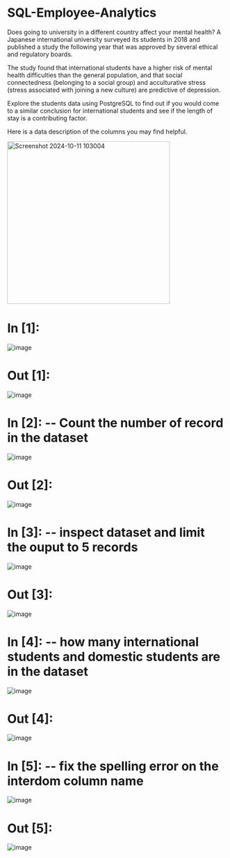 # SQL-Employee-Analytics
Does going to university in a different country affect your mental health? A Japanese international university surveyed its students in 2018 and published a study the following year that was approved by several ethical and regulatory boards.

The study found that international students have a higher risk of mental health difficulties than the general population, and that social connectedness (belonging to a social group) and acculturative stress (stress associated with joining a new culture) are predictive of depression.

Explore the students data using PostgreSQL to find out if you would come to a similar conclusion for international students and see if the length of stay is a contributing factor.

Here is a data description of the columns you may find helpful.

<img width="374" alt="Screenshot 2024-10-11 103004" src="https://github.com/user-attachments/assets/557f0a17-0ce2-49cc-9af4-ae28cd45e81e">

# In [1]:
![image](https://github.com/user-attachments/assets/4600a9b7-ca75-468a-a548-18125ff08847)


# Out [1]:

![image](https://github.com/user-attachments/assets/e6164211-0b47-43df-9690-dc5b22ea958f)

# In [2]: -- Count the number of record in the dataset
![image](https://github.com/user-attachments/assets/d5b2bba7-20f8-4d02-9ea0-cba75fe46e6f)


# Out [2]:

![image](https://github.com/user-attachments/assets/ceb8a164-17a6-4410-9510-cd7fbbb63dec)


# In [3]: -- inspect dataset and limit the ouput to 5 records
![image](https://github.com/user-attachments/assets/1b5b445b-81c8-4f9a-9418-c207a2b56942)


# Out [3]: 

![image](https://github.com/user-attachments/assets/2eb9db3c-4892-45d1-9599-003ddc12f2fd)

# In [4]: -- how many international students and domestic students are in the dataset
![image](https://github.com/user-attachments/assets/3ba32c1b-9f10-418f-af4c-2d3349679fee)

# Out [4]: 

![image](https://github.com/user-attachments/assets/afea9e53-1925-497d-a0db-3c8e646eacd9)



# In [5]: -- fix the spelling error on the interdom column name
![image](https://github.com/user-attachments/assets/7feb413a-e7f9-47f3-9cf3-0eb942e8b23c)

# Out [5]: 
![image](https://github.com/user-attachments/assets/1b359464-e2e6-4690-8695-2316cb02d37b)














